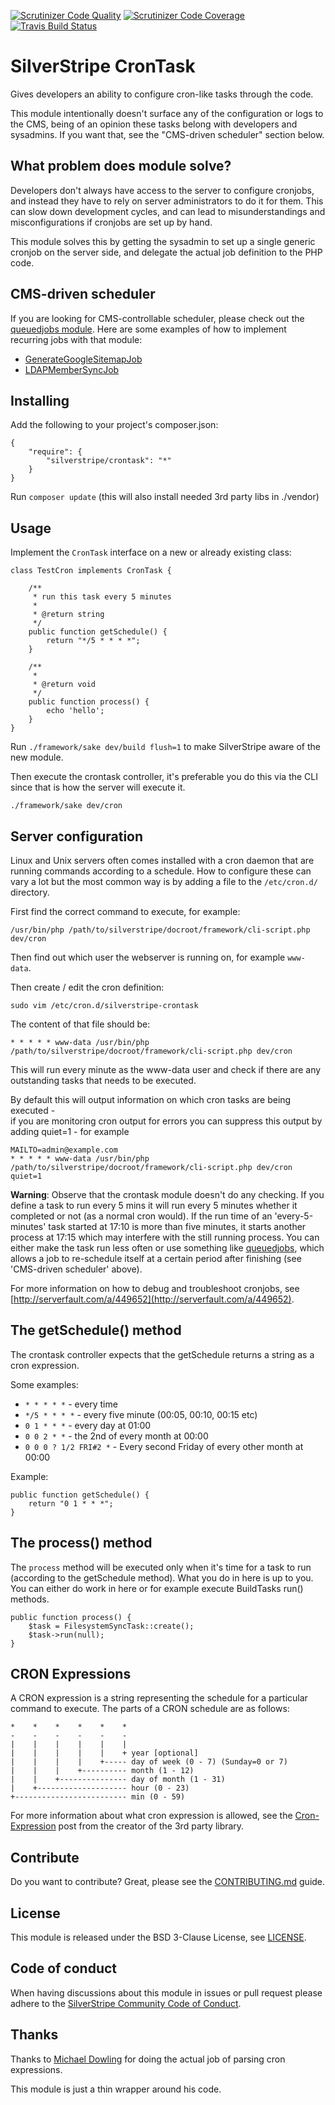 [![Scrutinizer Code Quality](https://scrutinizer-ci.com/g/silverstripe-labs/silverstripe-crontask/badges/quality-score.png?b=master)](https://scrutinizer-ci.com/g/silverstripe-labs/silverstripe-crontask/?branch=master)
[![Scrutinizer Code Coverage](https://scrutinizer-ci.com/g/silverstripe-labs/silverstripe-crontask/badges/coverage.png?b=master)](https://scrutinizer-ci.com/g/silverstripe-labs/silverstripe-crontask/?branch=master)
[![Travis Build Status](https://travis-ci.org/silverstripe/silverstripe-crontask.svg?branch=master)](https://travis-ci.org/silverstripe/silverstripe-crontask)

SilverStripe CronTask
==========================

Gives developers an ability to configure cron-like tasks through the code.

This module intentionally doesn't surface any of the configuration or logs
to the CMS, being of an opinion these tasks belong with developers and sysadmins.
If you want that, see the "CMS-driven scheduler" section below.

What problem does module solve?
-------------------------------

Developers don't always have access to the server to configure cronjobs,
and instead they have to rely on server administrators to do it for them.
This can slow down development cycles, and can lead to misunderstandings and
misconfigurations if cronjobs are set up by hand.

This module solves this by getting the sysadmin to set up a single generic
cronjob on the server side, and delegate the actual job definition to the
PHP code.

CMS-driven scheduler
-------------------------------

If you are looking for CMS-controllable scheduler, please check out
the [queuedjobs module](https://github.com/silverstripe-australia/silverstripe-queuedjobs/).
Here are some examples of how to implement recurring jobs with that module:

* [GenerateGoogleSitemapJob](https://github.com/silverstripe-australia/silverstripe-queuedjobs/blob/570bae301c09d4c4367144be260a7213341a0020/code/jobs/GenerateGoogleSitemapJob.php#L184)
* [LDAPMemberSyncJob](https://github.com/silverstripe/silverstripe-activedirectory/blob/master/code/jobs/LDAPMemberSyncJob.php#L52)

Installing
----------

Add the following to your project's composer.json:

	{
		"require": {
			"silverstripe/crontask": "*"
		}
	}

Run `composer update` (this will also install needed 3rd party libs in ./vendor)

Usage
-----

Implement the `CronTask` interface on a new or already existing class:

	class TestCron implements CronTask {

		/**
		 * run this task every 5 minutes
		 *
		 * @return string
		 */
		public function getSchedule() {
			return "*/5 * * * *";
		}

		/**
		 *
		 * @return void
		 */
		public function process() {
			echo 'hello';
		}
	}

Run `./framework/sake dev/build flush=1` to make SilverStripe aware of the new
module.

Then execute the crontask controller, it's preferable you do this via the CLI
since that is how the server will execute it.

	./framework/sake dev/cron

Server configuration
--------------------

Linux and Unix servers often comes installed with a cron daemon that are running
commands according to a schedule. How to configure these can vary a lot but the
most common way is by adding a file to the `/etc/cron.d/` directory.

First find the correct command to execute, for example:

```
/usr/bin/php /path/to/silverstripe/docroot/framework/cli-script.php dev/cron
```

Then find out which user the webserver is running on, for example `www-data`.

Then create / edit the cron definition:

```
sudo vim /etc/cron.d/silverstripe-crontask
```

The content of that file should be:

```
* * * * * www-data /usr/bin/php /path/to/silverstripe/docroot/framework/cli-script.php dev/cron
```

This will run every minute as the www-data user and check if there are any
outstanding tasks that needs to be executed.

By default this will output information on which cron tasks are being executed -  
if you are monitoring cron output for errors you can suppress this output by 
adding quiet=1 - for example

```
MAILTO=admin@example.com
* * * * * www-data /usr/bin/php /path/to/silverstripe/docroot/framework/cli-script.php dev/cron quiet=1
```

**Warning**: Observe that the crontask module doesn't do any checking. If 
you define a task to run every 5 mins it will run every 5 minutes whether it 
completed or not (as a normal cron would). If the run time of an 'every-5-minutes' 
task started at 17:10 is more than five minutes, it starts another process 
at 17:15 which may interfere with the still running process. You can either make 
the task run less often or use something like 
[queuedjobs](https://github.com/silverstripe-australia/silverstripe-queuedjobs), 
which allows a job to re-schedule itself at a certain period after finishing 
(see 'CMS-driven scheduler' above).

For more information on how to debug and troubleshoot cronjobs, see
[http://serverfault.com/a/449652](http://serverfault.com/a/449652).

The getSchedule() method
----------------------

The crontask controller expects that the getSchedule returns a string as a cron
expression.

Some examples:

- `* * * * *` - every time
- `*/5 * * * *` - every five minute (00:05, 00:10, 00:15 etc)
- `0 1 * * *` - every day at 01:00
- `0 0 2 * *` - the 2nd of every month at 00:00
- `0 0 0 ? 1/2 FRI#2 *` - Every second Friday of every other month at 00:00

Example:

```
public function getSchedule() {
    return "0 1 * * *";
}
```

The process() method
----------------------

The `process` method will be executed only when it's time for a task to run
(according to the getSchedule method). What you do in here is up to you. You can
either do work in here or for example execute BuildTasks run() methods.

```
public function process() {
    $task = FilesystemSyncTask::create();
    $task->run(null);
}
```

CRON Expressions
----------------

A CRON expression is a string representing the schedule for a particular command to execute.  The parts of a CRON schedule are as follows:

    *    *    *    *    *    *
    -    -    -    -    -    -
    |    |    |    |    |    |
    |    |    |    |    |    + year [optional]
    |    |    |    |    +----- day of week (0 - 7) (Sunday=0 or 7)
    |    |    |    +---------- month (1 - 12)
    |    |    +--------------- day of month (1 - 31)
    |    +-------------------- hour (0 - 23)
    +------------------------- min (0 - 59)

For more information about what cron expression is allowed, see the
[Cron-Expression](http://mtdowling.com/blog/2012/06/03/cron-expressions-in-php/)
post from the creator of the 3rd party library.

Contribute
----------

Do you want to contribute? Great, please see the [CONTRIBUTING.md](CONTRIBUTING.md)
guide.

License
-------

This module is released under the BSD 3-Clause License, see [LICENSE](LICENSE).

Code of conduct
---------------

When having discussions about this module in issues or pull request please
adhere to the [SilverStripe Community Code of Conduct](https://docs.silverstripe.org/en/contributing/code_of_conduct).

Thanks
------

Thanks to [Michael Dowling](http://mtdowling.com/blog/2012/06/03/cron-expressions-in-php/)
for doing the actual job of parsing cron expressions.

This module is just a thin wrapper around his code.

